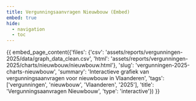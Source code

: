 ```yaml
---
title: Vergunningsaanvragen Nieuwbouw (Embed)
embed: true
hide:
  - navigation
  - toc
---
```


<div data-embed="true">
{{ embed_page_content({'files': {'csv': 'assets/reports/vergunningen-2025/data/graph_data_clean.csv', 'html': 'assets/reports/vergunningen-2025/charts/nieuwbouw/nieuwbouw.html'}, 'slug': 'vergunningen-2025-charts-nieuwbouw', 'summary': 'Interactieve grafiek van vergunningsaanvragen voor nieuwbouw in Vlaanderen', 'tags': ['vergunningen', 'nieuwbouw', 'Vlaanderen', '2025'], 'title': 'Vergunningsaanvragen Nieuwbouw', 'type': 'interactive'}) }}
</div>
